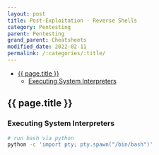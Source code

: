 ```yaml
---
layout: post
title: Post-Exploitation - Reverse Shells
category: Pentesting
parent: Pentesting
grand_parent: Cheatsheets
modified_date: 2022-02-11
permalink: /:categories/:title/
---
```


<!-- vscode-markdown-toc -->
* [{{ page.title }}](#page.title)
	* [Executing System Interpreters](#ExecutingSystemInterpreters)

<!-- vscode-markdown-toc-config
	numbering=false
	autoSave=true
	/vscode-markdown-toc-config -->
<!-- /vscode-markdown-toc -->
## <a name='page.title'></a>{{ page.title }}

### <a name='ExecutingSystemInterpreters'></a>Executing System Interpreters 

```sh
# run bash via python
python -c 'import pty; pty.spawn("/bin/bash")'
```
